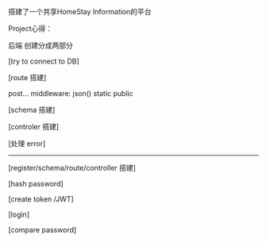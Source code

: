 搭建了一个共享HomeStay Information的平台

Project心得：


后端 创建分成两部分

[try to connect to DB]

[route 搭建] 

post... middleware:
json()
static  public

[schema 搭建]

[controler 搭建]

[处理 error]

_________________________________________________________________


[register/schema/route/controller 搭建]

[hash password]

[create token /JWT]

[login]

[compare password]
